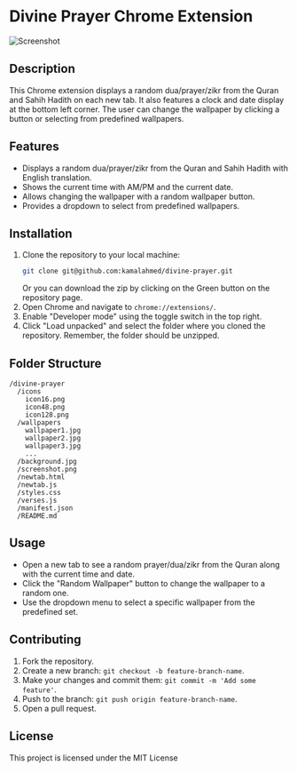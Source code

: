 
# Divine Prayer Chrome Extension

![Screenshot](screenshot.png)

## Description
This Chrome extension displays a random dua/prayer/zikr from the Quran and Sahih Hadith on each new tab. It also features a clock and date display at the bottom left corner. The user can change the wallpaper by clicking a button or selecting from predefined wallpapers.

## Features
- Displays a random dua/prayer/zikr from the Quran and Sahih Hadith with English translation.
- Shows the current time with AM/PM and the current date.
- Allows changing the wallpaper with a random wallpaper button.
- Provides a dropdown to select from predefined wallpapers.

## Installation
1. Clone the repository to your local machine:
   ```bash
   git clone git@github.com:kamalahmed/divine-prayer.git
   ```
   Or you can download the zip by clicking on the Green button on the repository page.
2. Open Chrome and navigate to `chrome://extensions/`.
3. Enable "Developer mode" using the toggle switch in the top right.
4. Click "Load unpacked" and select the folder where you cloned the repository. Remember, the folder should be unzipped. 

## Folder Structure
```
/divine-prayer
  /icons
    icon16.png
    icon48.png
    icon128.png
  /wallpapers
    wallpaper1.jpg
    wallpaper2.jpg
    wallpaper3.jpg
    ...
  /background.jpg
  /screenshot.png
  /newtab.html
  /newtab.js
  /styles.css
  /verses.js
  /manifest.json
  /README.md
```

## Usage
- Open a new tab to see a random prayer/dua/zikr from the Quran along with the current time and date.
- Click the "Random Wallpaper" button to change the wallpaper to a random one.
- Use the dropdown menu to select a specific wallpaper from the predefined set.

## Contributing
1. Fork the repository.
2. Create a new branch: `git checkout -b feature-branch-name`.
3. Make your changes and commit them: `git commit -m 'Add some feature'`.
4. Push to the branch: `git push origin feature-branch-name`.
5. Open a pull request.

## License
This project is licensed under the MIT License
